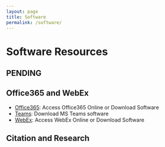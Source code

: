 ```yaml
---
layout: page
title: Software
permalink: /software/
---
```


# Software Resources

## PENDING




## Office365 and WebEx

* [Office365](https://wexhcnage.wmich.edu): Access Office365 Online or Download Software
* [Teams](https://teams.microsoft.com): Download MS Teams software 
* [WebEx](https://wmich.webex.com): Access WebEx Online or Download Software


## Citation and Research

